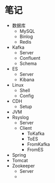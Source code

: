 # 笔记
- 数据库
  - MySQL
  - Binlog
  - Redis
- Kafka
  - Server
  - Confluent
  - Schema
- ES
  - Server
  - Kibana
- Linux
  - Shell
  - Config
- CDH
  - Setup
- JVM
- Rsyslog
  - Server
  - Client
    - ToKafka
    - ToES
    - FromKafka
    - FromES
- Spring
- Tomcat
- Zookeeper
  - Server
  - 
